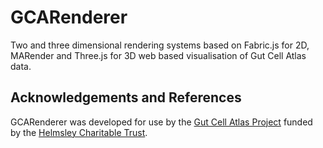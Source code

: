 # GCARenderer

Two and  three dimensional rendering systems based on Fabric.js for 2D,
MARender and Three.js for 3D web based visualisation of Gut Cell Atlas data.

## Acknowledgements and References

GCARenderer was developed for use by the
<a
href="https://www.ed.ac.uk/comparative-pathology/the-gut-cell-atlas-project">
Gut Cell Atlas Project</a>
funded by the
<a
href="https://helmsleytrust.org/">
Helmsley Charitable Trust</a>.


